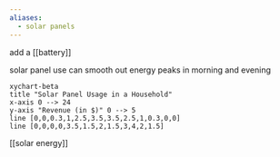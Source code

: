 ```yaml
---
aliases:
  - solar panels
---
```

add a [[battery]] 

solar panel use can smooth out energy peaks in morning and evening
```mermaid
xychart-beta
title "Solar Panel Usage in a Household"
x-axis 0 --> 24
y-axis "Revenue (in $)" 0 --> 5
line [0,0,0.3,1,2.5,3.5,3.5,2.5,1,0.3,0,0]
line [0,0,0,0,3.5,1.5,2,1.5,3,4,2,1.5]
```

[[solar energy]]